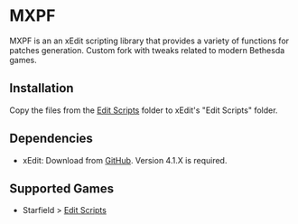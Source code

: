 # MXPF
MXPF is an an xEdit scripting library that provides a variety of functions for patches generation. Custom fork with tweaks related to modern Bethesda games.

## Installation
Copy the files from the [Edit Scripts](Edit%20Scripts) folder to xEdit's "Edit Scripts" folder.

## Dependencies
+ xEdit: Download from [GitHub](https://github.com/TES5Edit/TES5Edit/releases). Version 4.1.X is required.

## Supported Games
+ Starfield > [Edit Scripts](Edit%20Scripts/lib-sf1)